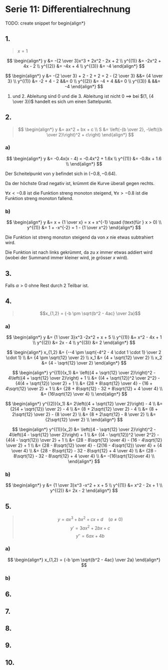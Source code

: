 # Serie 11: Differentialrechnung
TODO: create snippet for begin{align*}
## 1.

>$x = 1$

$$
\begin{align*}
  y &= -{2 \over 3}x^3 + 2x^2 - 2x + 2 \\
  y^{(1)} &= -2x^2 + 4x - 2 \\
  y^{(2)} &= -4x + 4 \\
  y^{(3)} &= -4
\end{align*}
$$

$$
\begin{align*}
  y &= -{2 \over 3} + 2 - 2 + 2 = 2 - {2 \over 3} &&= {4 \over 3} \\
  y^{(1)} &= -2 + 4 - 2 &&= 0 \\
  y^{(2)} &= -4 + 4 &&= 0 \\
  y^{(3)} & &&= -4
\end{align*}
$$

1. und 2. Ableitung sind 0 und die 3. Ableitung ist nicht 0 $\implies$ bei $(1, {4 \over 3})$ handelt es sich um einen Sattelpunkt.

## 2.

>$$
>\begin{align*}
>  y &= ax^2 + bx + c \\
>  S &= \left(-{b \over 2}, -\left({b \over 2}\right)^2 + c\right)
>\end{align*}
>$$

### a)

$$
\begin{align*}
  y &= -0.4x(x - 4) = -0.4x^2 + 1.6x \\
  y^{(1)} &= -0.8x + 1.6 \\
\end{align*}
$$

Der Scheitelpunkt von y befindet sich in $(-0.8, -0.64)$.

Da der höchste Grad negativ ist, krümmt die Kurve überall gegen rechts.

$\forall x < -0.8$ ist die Funktion streng monoton steigend, $\forall x > -0.8$ ist die Funktion streng monoton fallend.

### b)

$$
\begin{align*}
  y &= x + {1 \over x} = x + x^{-1} \quad (\text{für } x > 0) \\
  y^{(1)} &= 1 + -x^{-2} = 1 - {1 \over x^2}
\end{align*}
$$

Die Funktion ist streng monoton steigend da von $x$ nie etwas subtrahiert wird.

Die Funktion ist nach links gekrümmt, da zu $x$ immer etwas addiert wird (wobei der Summand immer kleiner wird, je grösser $x$ wird).

## 3.

Falls $\alpha > 0$ ohne Rest durch 2 Teilbar ist.

## 4.

>$$x_{1,2} = {-b \pm \sqrt{b^2 - 4ac} \over 2a}$$

### a)

$$
\begin{align*}
  y &= {1 \over 3}x^3 -2x^2 + x + 5 \\
  y^{(1)} &= x^2 - 4x + 1 \\
  y^{(2)} &= 2x - 4 \\
  y^{(3)} &= 2
\end{align*}
$$

$$
\begin{align*}
  x_{1,2} &= {--4 \pm \sqrt{-4^2 - 4 \cdot 1 \cdot 1} \over 2 \cdot 1} \\
  &= {4 \pm \sqrt{12} \over 2} \\
  x_1 &= {4 + \sqrt{12} \over 2} \\
  x_2 &= {4 - \sqrt{12} \over 2}
\end{align*}
$$

$$
\begin{align*}
  y^{(1)}(x_1) &= \left({4 + \sqrt{12} \over 2}\right)^2 - 4\left({4 + \sqrt{12} \over 2}\right) + 1 \\
  &= {(4 + \sqrt{12})^2 \over 2^2} - {4(4 + \sqrt{12}) \over 2} + 1 \\
  &= {28 + 8\sqrt{12} \over 4} - {16 + 4\sqrt{12} \over 2} + 1 \\
  &= {28 + 8\sqrt{12} - 32 + 8\sqrt{12} + 4 \over 4} \\
  &= {16\sqrt{12} \over 4} \\
\end{align*}
$$

$$
\begin{align*}
  y^{(2)}(x_1) &= 2\left({4 + \sqrt{12} \over 2}\right) - 4 \\
  &= {2(4 + \sqrt{12}) \over 2} - 4 \\
  &= {8 + 2\sqrt{12} \over 2} - 4 \\
  &= {8 + 2\sqrt{12} \over 2} - {8 \over 2} \\
  &= {8 + 2\sqrt{12} - 8 \over 2} \\
  &= {2\sqrt{12} \over 2} \\
\end{align*}
$$

$$
\begin{align*}
  y^{(1)}(x_2) &= \left({4 - \sqrt{12} \over 2}\right)^2 - 4\left({4 - \sqrt{12} \over 2}\right) + 1 \\
  &= {(4 - \sqrt{12})^2 \over 2^2} - {4(4 - \sqrt{12}) \over 2} + 1 \\
  &= {28 - 8\sqrt{12} \over 4} - {16 - 4\sqrt{12} \over 2} + 1 \\
  &= {28 - 8\sqrt{12} \over 4} - {2(16 - 4\sqrt{12}) \over 4} + {4 \over 4} \\
  &= {28 - 8\sqrt{12} - 32 - 8\sqrt{12} + 4 \over 4} \\
  &= {28 - 8\sqrt{12} - 32 - 8\sqrt{12} + 4 \over 4} \\
  &= -{16\sqrt{12}\over 4} \\
\end{align*}
$$

### b)

$$
\begin{align*}
  y &= {1 \over 3}x^3 -x^2 + x + 5 \\
  y^{(1)} &= x^2 - 2x + 1 \\
  y^{(2)} &= 2x - 2
\end{align*}
$$

## 5.

>$$y = ax^3 + bx^2 + cx + d \quad (a \neq 0)$$
>$$y' = 3ax^2 + 2bx + c$$
>$$y'' = 6ax + 4b$$

### a)

$$
\begin{align*}
  x_{1,2} = {-b \pm \sqrt{b^2 - 4ac} \over 2a}
\end{align*}
$$

### b)

## 6.

## 7.

## 8.

## 9.

## 10.
